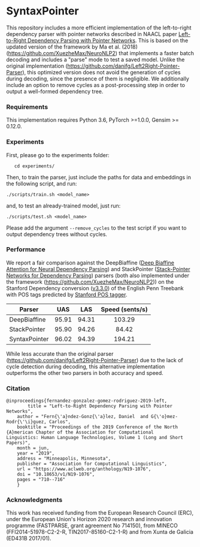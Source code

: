 # SyntaxPointer
This repository includes a more efficient implementation of the left-to-right dependency parser with pointer networks described in NAACL paper [Left-to-Right Dependency Parsing with Pointer Networks](https://arxiv.org/abs/1903.08445). This is based on the updated version of the framework by Ma et al. (2018) (https://github.com/XuezheMax/NeuroNLP2) that implements a faster batch decoding and includes a "parse" mode to test a saved model. Unlike the original implementation (https://github.com/danifg/Left2Right-Pointer-Parser), this optimized version does not avoid the generation of cycles during decoding, since the presence of them is negligible. We additionally include an option to remove cycles as a post-processing step in order to output a well-formed dependency tree.


### Requirements
This implementation requires Python 3.6, PyTorch >=1.0.0, Gensim >= 0.12.0. 

### Experiments
First, please go to the experiments folder:

       cd experiments/

Then, to train the parser, just include the paths for data and embeddings in the following script, and run:

    ./scripts/train.sh <model_name>

and, to test an already-trained model, just run:

    ./scripts/test.sh <model_name>

Please add the argument ``--remove_cycles`` to the test script if you want to output dependency trees without cycles.

### Performance

We report a fair comparison against the DeepBiaffine ([Deep Biaffine Attention for Neural Dependency Parsing](https://arxiv.org/abs/1611.01734)) and StackPointer ([Stack-Pointer Networks for Dependency Parsing](https://arxiv.org/abs/1805.01087)) parsers (both also implemented under the framework (https://github.com/XuezheMax/NeuroNLP2)) on the Stanford Dependency conversion ([v3.3.0](https://nlp.stanford.edu/software/stanford-parser-full-2013-11-12.zip)) of the English Penn Treebank with POS tags predicted by [Stanford POS tagger](https://nlp.stanford.edu/software/stanford-postagger-full-2018-10-16.zip).

| Parser        |  UAS  |  LAS  | Speed (sents/s) |
| ------------- | :---: | :---: | :-------------: |
| DeepBiaffine  | 95.91 | 94.31 |     103.29      |
| StackPointer  | 95.90 | 94.26 |     84.42       |
| SyntaxPointer | 96.02 | 94.39 |     194.21      |

While less accurate than the original parser (https://github.com/danifg/Left2Right-Pointer-Parser) due to the lack of cycle detection during decoding, this alternative implementation outperforms the other two parsers in both accuracy and speed.

### Citation
    @inproceedings{fernandez-gonzalez-gomez-rodriguez-2019-left,
            title = "Left-to-Right Dependency Parsing with Pointer Networks",
	    author = "Fern{\'a}ndez-Gonz{\'a}lez, Daniel  and G{\'o}mez-Rodr{\'\i}guez, Carlos",
	    booktitle = "Proceedings of the 2019 Conference of the North {A}merican Chapter of the Association for Computational    Linguistics: Human Language Technologies, Volume 1 (Long and Short Papers)",
	    month = jun,
	    year = "2019",
	    address = "Minneapolis, Minnesota",
	    publisher = "Association for Computational Linguistics",
	    url = "https://www.aclweb.org/anthology/N19-1076",
	    doi = "10.18653/v1/N19-1076",
	    pages = "710--716"
	    }

### Acknowledgments

This work has received funding from the European Research Council (ERC), under the European Union's Horizon 2020 research and innovation programme (FASTPARSE, grant agreement No 714150), from MINECO (FFI2014-51978-C2-2-R, TIN2017-85160-C2-1-R) and from Xunta de Galicia (ED431B 2017/01).